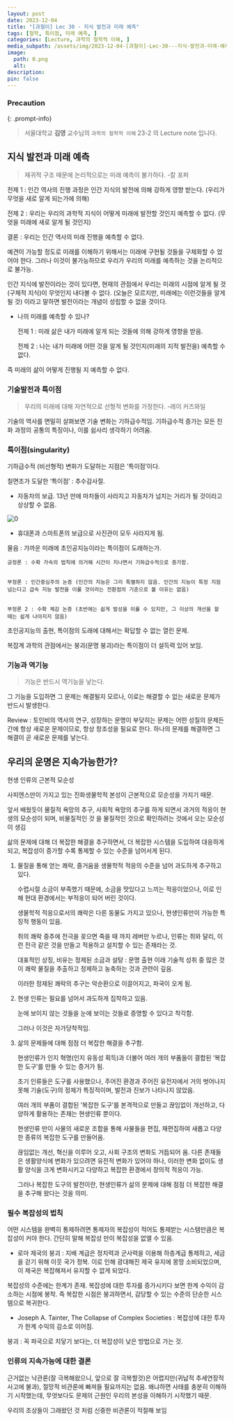 ```yaml
---
layout: post
date: 2023-12-04
title: "[과철이] Lec 30 - 지식 발전과 미래 예측"
tags: [철학, 특이점, 미래 예측, ]
categories: [Lecture, 과학의 철학적 이해, ]
media_subpath: /assets/img/2023-12-04-[과철이]-Lec-30---지식-발전과-미래-예측.md
image:
  path: 0.png
  alt:  
description:  
pin: false
---
```



### Precaution


{: .prompt-info}


> 서울대학교 **김영** 교수님의 `과학의 철학적 이해` 23-2 의 Lecture note 입니다. 


## 지식 발전과 미래 예측


> 재귀적 구조 때문에 논리적으로는 미래 예측이 불가하다.  -칼 포퍼


전제 1 : 인간 역사의 진행 과정은 인간 지식의 발전에 의해 강하게 영향 받는다. (우리가 무엇을 새로 알게 되는가에 의해)


전제 2 : 우리는 우리의 과학적 지식이 어떻게 미래에 발전할 것인지 예측할 수 없다. (무엇을 미래에 새로 알게 될 것인지)


결론 : 우리는 인간 역사의 미래 진행을 예측할 수 없다.


예견이 가능할 정도로 미래를 이해하기 위해서는 미래에 구현될 것들을 구체화할 수 었어야 한다. 그러나 이것이 불가능하므로 우리가 우리의 미래를 예측하는 것을 논리적으로 불가능.


인간 지식에 발전이라는 것이 있다면, 현재의 관점에서 우리는 미래의 시점에 알게 될 것(구체적 지식)이 무엇인지 내다볼 수 없다. (오늘은 모르지만, 미래에는 이런것들을 알게 될 것) 이라고 말하면 발전이라는 개념이 성립할 수 없을 것이다.

- 나의 미래를 예측할 수 있나?

	전제 1 : 미래 삶은 내가 미래에 알게 되는 것들에 의해 강하게 영향을 받음.


	전제 2 : 나는 내가 미래에 어떤 것을 알게 될 것인지(미래의 지적 발전을) 예측할 수 없다.


즉 미래의 삶이 어떻게 진행될 지 예측할 수 없다.


### 기술발전과 특이점


> 우리의 미래에 대해 자연적으로 선형적 변화를 가정한다.  -레이 커즈와일


기술의 역사를 면밀히 살펴보면 기술 변화는 기하급수적임. 기하급수적 증가는 모든 진화 과정의 공통의 특징이나, 이를 쉽사리 생각하기 어려움.


### 특이점(singularity)


기하급수적 (비선형적) 변화가 도달하는 지점은 ’특이점’이다.


칠면조가 도달한 ‘특이점’ : 추수감사절.

- 자동차의 보급. 13년 만에 마차들이 사라지고 자동차가 넘치는 거리가 될 것이라고 상상할 수 없음.

![0](/0.png)

- 휴대폰과 스마트폰의 보급으로 사진관이 모두 사라지게 됨.

물음 : 가까운 미래에 초인공지능이라는 특이점이 도래하는가.


	긍정론 : 수확 가속의 법칙에 의거해 시간이 지나면서 기하급수적으로 증가함.


	부정론 : 인간중심주의 논증 (인간의 지능은 그리 특별하지 않음. 인간의 지능이 특정 지점 넘는다고 급속 지능 발전을 이룰 것이라는 전환점의 기준으로 볼 이유는 없음)


	부정론 2 : 수확 체감 논증 (초반에는 쉽게 발성을 이룰 수 있지만, 그 이상의 개선을 할 때는 쉽게 나아지지 않음)


초인공지능의 출현, 특이점의 도래에 대해서는 확답할 수 없는 열린 문제.


복잡계 과학의 관점에서는 붕괴(문명 붕괴)라는 특이점이 더 설득력 있어 보임.


### 기능과 역기능


> 기능은 반드시 역기능을 낳는다.


그 기능을 도입하면 그 문제는 해결될지 모르나, 이로는 해결할 수 없는 새로운 문제가 반드시 발생한다.


Review : 토인비의 역사의 연구, 성장하는 문명이 부닺히는 문제는 어떤 성질의 문제든 간에 항상 새로운 문제이므로, 항상 창조성을 필요로 한다. 하나의 문제를 해결하면 그 해결이 곧 새로운 문제를 낳는다.


## 우리의 운명은 지속가능한가?


현생 인류의 근본적 모순성


사피엔스만이 가지고 있는 진화생물학적 본성이 근본적으로 모순성을 가지기 때문.


앞서 배웠듯이 물질적 욕망의 추구, 사회적 욕망의 추구를 하게 되면서 과거의 적응이 현생의 모순성이 되며, 비물질적인 것 을 물질적인 것으로 확인하려는 것에서 오는 모순성이 생김


삶의 문제에 대해 더 복잡한 해결을 추구하면서, 더 복잡한 시스템을 도입하여 대응하게 되고, 복잡성이 증가할 수록 통제할 수 있는 수준을 넘어서게 된다.

1. 물질을 통해 얻는 쾌락, 즐거움을 생물학적 적응의 수준을 넘어 과도하게 추구하고 있다.

	수렵시절 소금이 부족했기 때문에, 소금을 맛있다고 느끼는 적응이었으나, 이로 인해 현대 환경에서는 부적응이 되어 버린 것이다.


	생물학적 적응으로서의 쾌락은 다른 동물도 가지고 있으나, 현생인류만이 가능한 특징적 행동이 있음.


	쥐의 쾌락 중추에 전극을 꽂으면 죽을 때 까지 레버만 누르나, 인류는 쥐와 달리, 이런 전극 같은 것을 만들고 적용하고 설치할 수 있는 존재라는 것.


	대표적인 상징, 비유는 정제된 소금과 설탕 : 문명 출현 이래 기술적 성취 중 많은 것이 쾌락 물질을 추출하고 정제하고 농축하는 것과 관련이 깊음.


	이러한 정제된 쾌락의 추구는 악순환으로 이끌어지고, 파국이 오게 됨.

2. 현생 인류는 필요를 넘어서 과도하게 집착하고 있음.

	눈에 보이지 않는 것들을 눈에 보이는 것들로 증명할 수 있다고 착각함.


	그러나 이것은 자가당착적임.

3. 삶의 문제들에 대해 점점 더 복잡한 해결을 추구함.

	현생인류가 인지 혁명(인지 유동성 획득)과 더불어 여러 개의 부품들이 결합된 ’복잡한 도구’를 만들 수 있는 증거가 됨.


	초기 인류들은 도구를 사용했으나, 주어진 환경과 주어진 유전자에서 거의 벗어나지 못해 기술(도구)의 정체가 특징적이며, 발전과 진보가 나타나지 않았음.


	여러 개의 부품이 결합된 ’복잡한 도구’를 본격적으로 만들고 끊임없이 개선하고, 다양하게 활용하는 존재는 현생인류 뿐이다.


	현생인류 만이 사물의 새로운 조합을 통해 사물들을 편집, 재편집하여 새롭고 다양한 종류의 복잡한 도구를 만들어옴.


	끊임없는 개선, 혁신을 이루어 오고, 사회 구조의 변화도 거듭되어 옴. 다른 존재들은 생활양식에 변화가 있으려면 유전적 변화가 있어야 하나, 이러한 변화 없이도 생활 양식을 크게 변화시키고 다양하고 복잡한 환경에서 창의적 적응이 가능.


	그러나 복잡한 도구의 발전이란, 현생인류가 삶의 문제에 대해 점점 더 복잡한 해결을 추구해 왔다는 것을 의미.


### 필수 복잡성의 법칙


어떤 시스템을 완벽히 통제하려면 통제자의 복잡성이 적어도 통제받는 시스템만큼은 복잡성이 커야 한다. 간단히 말해 복잡성 만이 복잡성을 없앨 수 있음.

- 로마 제국의 붕괴 : 지배 계급은 정치력과 군사력을 이용해 하층계급 통제하고, 세금을 걷기 위해 이웃 국가 정복. 이로 인해 광대해진 제국 유지에 몽땅 소비되었으며, 이 제국은 복잡해져서 유지할 수 없게 되었다.

복잡성의 수준에는 한계가 존재. 복잡성에 대한 투자를 증가시키다 보면 한계 수익이 감소하는 시점에 봉착. 즉 복잡한 시점은 붕괴하면서, 감당할 수 있는 수준의 단순한 시스템으로 복귀한다.

- Joseph A. Tainter, The Collapse of Complex Societies : 복잡성에 대한 투자가 한계 수익의 감소로 이어짐.

붕괴 : 꼭 파국으로 치닿기 보다는, 더 복잡성이 낮은 방법으로 가는 것.


### 인류의 지속가능에 대한 결론


근거없는 낙관론(잘 극복해왔으니, 앞으로 잘 극복할것)은 어렵지만(귀납적 추세연장적 사고에 불과), 절망적 비관론에 빠져들 필요까지는 없음. 왜냐하면 사태를 충분히 이해하기 시작했는데, 무엇보다도 문제의 근원인 우리의 본성을 이해하기 시작했기 때문.


우리의 조상들이 그래왔던 것 처럼 신중한 비관론이 적절해 보임



<script>
  window.MathJax = {
    tex: {
      macros: {
        R: "\\mathbb{R}",
        N: "\\mathbb{N}",
        Z: "\\mathbb{Z}",
        Q: "\\mathbb{Q}",
        C: "\\mathbb{C}",
        proj: "\\operatorname{proj}",
        rank: "\\operatorname{rank}",
        im: "\\operatorname{im}",
        dom: "\\operatorname{dom}",
        codom: "\\operatorname{codom}",
        argmax: "\\operatorname*{arg\,max}",
        argmin: "\\operatorname*{arg\,min}",
        "\{": "\\lbrace",
        "\}": "\\rbrace",
        sub: "\\subset",
        sup: "\\supset",
        sube: "\\subseteq",
        supe: "\\supseteq"
      },
      tags: "ams",
      strict: false, 
      inlineMath: [["$", "$"], ["\\(", "\\)"]],
      displayMath: [["$$", "$$"], ["\\[", "\\]"]]
    },
    options: {
      skipHtmlTags: ["script", "noscript", "style", "textarea", "pre"]
    }
  };
</script>
<script async src="https://cdn.jsdelivr.net/npm/mathjax@3/es5/tex-mml-chtml.js"></script>
